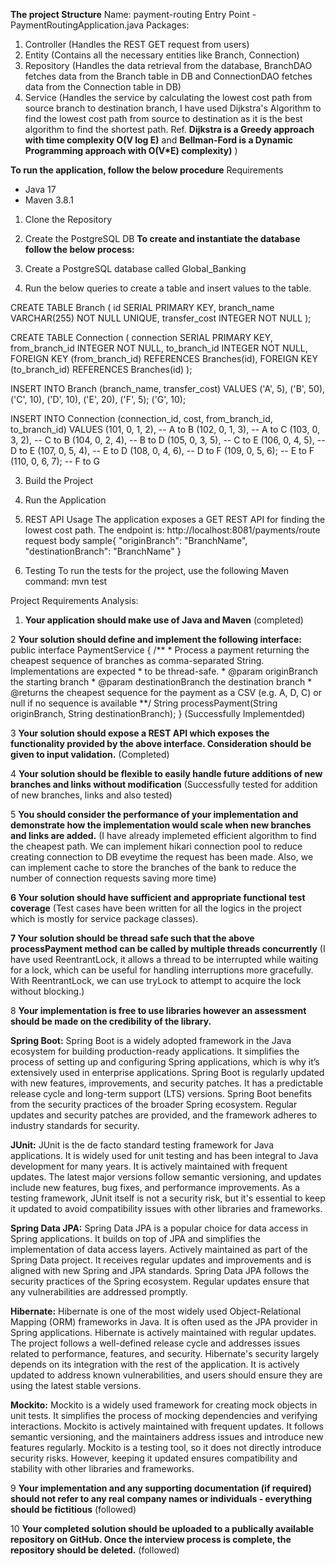 **The project Structure**
Name: payment-routing
Entry Point - PaymentRoutingApplication.java
Packages: 
1. Controller (Handles the REST GET request from users)
2. Entity (Contains all the necessary entities like Branch, Connection)
3. Repository (Handles the data retrieval from the database, BranchDAO fetches data from the Branch table in DB and ConnectionDAO fetches data from the Connection table in DB)
4. Service (Handles the service by calculating the lowest cost path from source branch to destination branch, I have used Dijkstra's Algorithm to find the lowest cost path from source to destination as it is the best algorithm to find the shortest path. Ref. **Dijkstra is a Greedy approach with time complexity O(V log E)** and **Bellman-Ford is a Dynamic Programming approach with O(V*E) complexity)** )


**To run the application, follow the below procedure**
Requirements
* Java 17
* Maven 3.8.1

1. Clone the Repository
2. Create the PostgreSQL DB
**To create and instantiate the database follow the below process:**

1. Create a PostgreSQL database called Global_Banking
2. Run the below queries to create a table and insert values to the table.
   
CREATE TABLE Branch (
    id SERIAL PRIMARY KEY,
    branch_name VARCHAR(255) NOT NULL UNIQUE,
    transfer_cost INTEGER NOT NULL
);

CREATE TABLE Connection (
    connection SERIAL PRIMARY KEY,
    from_branch_id INTEGER NOT NULL,
    to_branch_id INTEGER NOT NULL,
    FOREIGN KEY (from_branch_id) REFERENCES Branches(id),
    FOREIGN KEY (to_branch_id) REFERENCES Branches(id)
);

INSERT INTO Branch (branch_name, transfer_cost) VALUES
('A', 5),
('B', 50),
('C', 10),
('D', 10),
('E', 20),
('F', 5);
('G', 10);



INSERT INTO Connection (connection_id, cost, from_branch_id, to_branch_id) VALUES
(101, 0, 1, 2),  -- A to B
(102, 0, 1, 3),  -- A to C
(103, 0, 3, 2),  -- C to B
(104, 0, 2, 4),  -- B to D
(105, 0, 3, 5),  -- C to E
(106, 0, 4, 5),  -- D to E
(107, 0, 5, 4),  -- E to D
(108, 0, 4, 6),  -- D to F
(109, 0, 5, 6);  -- E to F
(110, 0, 6, 7);  -- F to G
   
3. Build the Project
4. Run the Application
5. REST API Usage
The application exposes a GET REST API for finding the lowest cost path. The endpoint is:
http://localhost:8081/payments/route
request body sample{
  "originBranch": "BranchName",
  "destinationBranch": "BranchName"
}

7. Testing
To run the tests for the project, use the following Maven command: mvn test


Project Requirements Analysis:

 1. **Your application should make use of Java and Maven** (completed)
 
 2 **Your solution should define and implement the following interface:**
 public interface PaymentService {
    /**
     * Process a payment returning the cheapest sequence of branches as comma-separated String. 
Implementations are expected
     * to be thread-safe.
     * @param originBranch the starting branch
     * @param destinationBranch the destination branch
     * @returns the cheapest sequence for the payment as a CSV (e.g. A, D, C) or null if no sequence is 
available
    **/
    String processPayment(String originBranch, String destinationBranch);
 } 
 (Successfully Implementded)

 3 **Your solution should expose a REST API which exposes the functionality provided by the above interface. Consideration should be given to input validation.** (Completed)

4 **Your solution should be flexible to easily handle future additions of new branches and links without modification**  (Successfully tested for addition of new branches, links and also tested)
 
 5 **You should consider the performance of your implementation and demonstrate how the implementation would scale when new branches and links are added.** (I have already implemeted efficient algorithm to find the cheapest path. We can implement hikari connection pool to reduce creating connection to DB eveytime the request has been made. Also, we can implement cache to store the branches of the bank to reduce the number of connection requests saving more time)

 **6 Your solution should have sufficient and appropriate functional test coverage** (Test cases have been written for all the logics in the project which is mostly for service package classes).
 
 **7 Your solution should be thread safe such that the above processPayment method can be called by multiple threads concurrently** (I have used ReentrantLock, it allows a thread to be interrupted while waiting for a lock, which can be useful for handling interruptions more gracefully. With ReentrantLock, we can use tryLock to attempt to acquire the lock without blocking.)

 
 8 **Your implementation is free to use libraries however an assessment should be made on the credibility of the library.**

**Spring Boot:** Spring Boot is a widely adopted framework in the Java ecosystem for building production-ready applications. It simplifies the process of setting up and configuring Spring applications, which is why it’s extensively used in enterprise applications. Spring Boot is regularly updated with new features, improvements, and security patches. It has a predictable release cycle and long-term support (LTS) versions. Spring Boot benefits from the security practices of the broader Spring ecosystem. Regular updates and security patches are provided, and the framework adheres to industry standards for security.

**JUnit:** JUnit is the de facto standard testing framework for Java applications. It is widely used for unit testing and has been integral to Java development for many years. It is actively maintained with frequent updates. The latest major versions follow semantic versioning, and updates include new features, bug fixes, and performance improvements. As a testing framework, JUnit itself is not a security risk, but it's essential to keep it updated to avoid compatibility issues with other libraries and frameworks.

**Spring Data JPA:** Spring Data JPA is a popular choice for data access in Spring applications. It builds on top of JPA and simplifies the implementation of data access layers. Actively maintained as part of the Spring Data project. It receives regular updates and improvements and is aligned with new Spring and JPA standards. Spring Data JPA follows the security practices of the Spring ecosystem. Regular updates ensure that any vulnerabilities are addressed promptly.

**Hibernate:** Hibernate is one of the most widely used Object-Relational Mapping (ORM) frameworks in Java. It is often used as the JPA provider in Spring applications. Hibernate is actively maintained with regular updates. The project follows a well-defined release cycle and addresses issues related to performance, features, and security. Hibernate's security largely depends on its integration with the rest of the application. It is actively updated to address known vulnerabilities, and users should ensure they are using the latest stable versions.

**Mockito:** Mockito is a widely used framework for creating mock objects in unit tests. It simplifies the process of mocking dependencies and verifying interactions. Mockito is actively maintained with frequent updates. It follows semantic versioning, and the maintainers address issues and introduce new features regularly. Mockito is a testing tool, so it does not directly introduce security risks. However, keeping it updated ensures compatibility and stability with other libraries and frameworks.
 
 9 **Your implementation and any supporting documentation (if required) should not refer to any real company names or individuals - everything should be fictitious** (followed)
 
 10 **Your completed solution should be uploaded to a publically available repository on GitHub. Once the interview process is complete, the repository should be deleted.** (followed)



